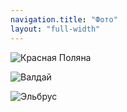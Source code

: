 ```yaml
---
navigation.title: "Фото"
layout: "full-width"
---
```


![Красная Поляна](/20190830.jpg)

![Валдай](/20190526.jpg)

![Эльбрус](/20150226.jpg)
